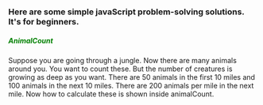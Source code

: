 ### Here are some simple javaScript problem-solving solutions. It's for beginners.

<h5 style="color:green">AnimalCount</h5>
<p>Suppose you are going through a jungle. Now there are many animals around you. You want to count these. But the number of creatures is growing as deep as you want. There are 50 animals in the first 10 miles and 100 animals in the next 10 miles. There are 200 animals per mile in the next mile. Now how to calculate these is shown inside animalCount.</p>